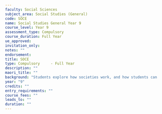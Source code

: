 ```yaml
---
faculty: Social Sciences
subject_area: Social Studies (General)
code: SOCE
name: Social Studies General Year 9
course_level: Year 9
assessment_type: Compulsory
course_duration: Full Year
ue_approved: 
invitation_only: 
notes: ""
endorsement: 
title: SOCE
type: Compulsory	 - Full Year
description: ""
maori_title: ""
background: "Students explore how societies work, and how students can participate and take action as critical, informed and responsible citizens."
year: "9"
credits: ""
entry_requirements: ""
course_fees: ""
leads_to: ""
duration: ""
---
```

